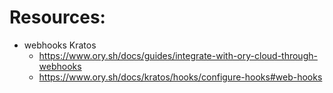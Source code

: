 # Resources: 
- webhooks Kratos 
  - https://www.ory.sh/docs/guides/integrate-with-ory-cloud-through-webhooks
  - https://www.ory.sh/docs/kratos/hooks/configure-hooks#web-hooks